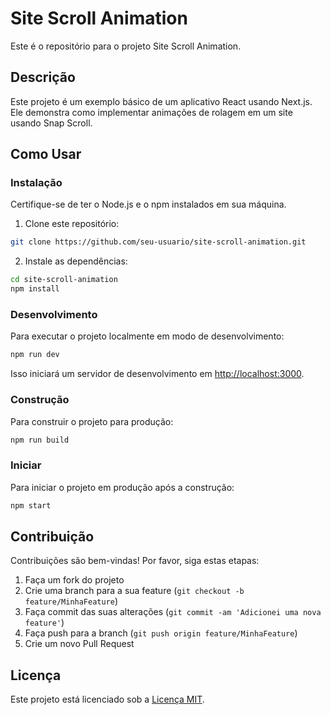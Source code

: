 # Site Scroll Animation

Este é o repositório para o projeto Site Scroll Animation.

## Descrição

Este projeto é um exemplo básico de um aplicativo React usando Next.js. Ele demonstra como implementar animações de rolagem em um site usando Snap Scroll.

## Como Usar

### Instalação

Certifique-se de ter o Node.js e o npm instalados em sua máquina.

1. Clone este repositório:

```bash
git clone https://github.com/seu-usuario/site-scroll-animation.git
```

2. Instale as dependências:

```bash
cd site-scroll-animation
npm install
```

### Desenvolvimento

Para executar o projeto localmente em modo de desenvolvimento:

```bash
npm run dev
```

Isso iniciará um servidor de desenvolvimento em [http://localhost:3000](http://localhost:3000).

### Construção

Para construir o projeto para produção:

```bash
npm run build
```

### Iniciar

Para iniciar o projeto em produção após a construção:

```bash
npm start
```

## Contribuição

Contribuições são bem-vindas! Por favor, siga estas etapas:

1. Faça um fork do projeto
2. Crie uma branch para a sua feature (`git checkout -b feature/MinhaFeature`)
3. Faça commit das suas alterações (`git commit -am 'Adicionei uma nova feature'`)
4. Faça push para a branch (`git push origin feature/MinhaFeature`)
5. Crie um novo Pull Request

## Licença

Este projeto está licenciado sob a [Licença MIT](LICENSE).
